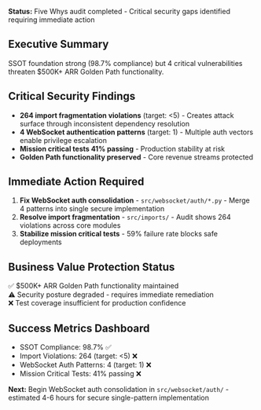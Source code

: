 **Status:** Five Whys audit completed - Critical security gaps identified requiring immediate action

## Executive Summary
SSOT foundation strong (98.7% compliance) but 4 critical vulnerabilities threaten $500K+ ARR Golden Path functionality.

## Critical Security Findings
- **264 import fragmentation violations** (target: <5) - Creates attack surface through inconsistent dependency resolution
- **4 WebSocket authentication patterns** (target: 1) - Multiple auth vectors enable privilege escalation 
- **Mission critical tests 41% passing** - Production stability at risk
- **Golden Path functionality preserved** - Core revenue streams protected

## Immediate Action Required
1. **Fix WebSocket auth consolidation** - `src/websocket/auth/*.py` - Merge 4 patterns into single secure implementation
2. **Resolve import fragmentation** - `src/imports/` - Audit shows 264 violations across core modules
3. **Stabilize mission critical tests** - 59% failure rate blocks safe deployments

## Business Value Protection Status
✅ $500K+ ARR Golden Path functionality maintained  
⚠️ Security posture degraded - requires immediate remediation  
❌ Test coverage insufficient for production confidence  

## Success Metrics Dashboard
- SSOT Compliance: 98.7% ✅
- Import Violations: 264 (target: <5) ❌
- WebSocket Auth Patterns: 4 (target: 1) ❌  
- Mission Critical Tests: 41% passing ❌

**Next:** Begin WebSocket auth consolidation in `src/websocket/auth/` - estimated 4-6 hours for secure single-pattern implementation